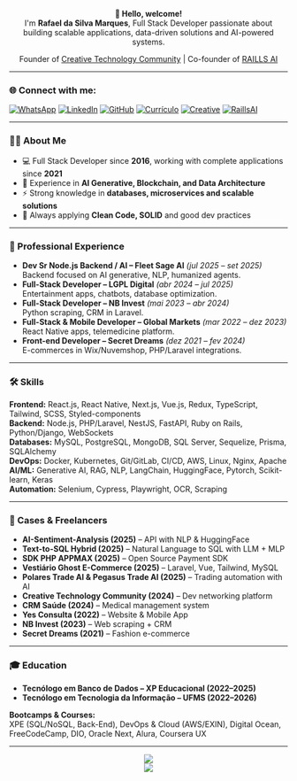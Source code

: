 <p align="center">
  <strong>👋 Hello, welcome!</strong><br>
  I'm <b>Rafael da Silva Marques</b>, Full Stack Developer passionate about building scalable applications, 
  data-driven solutions and AI-powered systems. 
</p>

<p align="center">
  Founder of <a href="https://creativetechnology.com.br/">Creative Technology Community</a> |
  Co-founder of <a href="https://www.raillsai.com/">RAILLS AI</a>
</p>

---

### 🌐 Connect with me:
[![WhatsApp](https://img.shields.io/badge/WhatsApp-25D366?style=for-the-badge&logo=whatsapp&logoColor=white)](https://wa.me/5538998501077)
[![LinkedIn](https://img.shields.io/badge/LinkedIn-0077B5?style=for-the-badge&logo=linkedin&logoColor=white)](https://www.linkedin.com/in/rafaeldeveloperfullstack/)
[![GitHub](https://img.shields.io/badge/GitHub-000?style=for-the-badge&logo=github&logoColor=white)](https://github.com/RafaelMarquesFull)
[![Currículo](https://img.shields.io/badge/CV-orange?style=for-the-badge&logo=readme&logoColor=white)](https://drive.google.com/file/d/1mNcPkbaEjuJiRttMxBvM9zZgHHIBmdcZ/view?usp=sharing)
[![Creative](https://img.shields.io/badge/Creative_Tech_Community-9146FF?style=for-the-badge&logo=githubsponsors&logoColor=white)](https://creativetechnology.com.br/)
[![RaillsAI](https://img.shields.io/badge/RAILLS_AI-000?style=for-the-badge&logo=OpenAI&logoColor=white)](https://www.raillsai.com/)

---

### 🧑‍💻 About Me
- 💻 Full Stack Developer since **2016**, working with complete applications since **2021**  
- 🧠 Experience in **AI Generative, Blockchain, and Data Architecture**  
- ⚡ Strong knowledge in **databases, microservices and scalable solutions**  
- 🚀 Always applying **Clean Code, SOLID** and good dev practices  

---

### 💼 Professional Experience
- **Dev Sr Node.js Backend / AI – Fleet Sage AI** *(jul 2025 – set 2025)*  
  Backend focused on AI generative, NLP, humanized agents.  
- **Full-Stack Developer – LGPL Digital** *(abr 2024 – jul 2025)*  
  Entertainment apps, chatbots, database optimization.  
- **Full-Stack Developer – NB Invest** *(mai 2023 – abr 2024)*  
  Python scraping, CRM in Laravel.  
- **Full-Stack & Mobile Developer – Global Markets** *(mar 2022 – dez 2023)*  
  React Native apps, telemedicine platform.  
- **Front-end Developer – Secret Dreams** *(dez 2021 – fev 2024)*  
  E-commerces in Wix/Nuvemshop, PHP/Laravel integrations.  

---

### 🛠️ Skills
**Frontend:** React.js, React Native, Next.js, Vue.js, Redux, TypeScript, Tailwind, SCSS, Styled-components  
**Backend:** Node.js, PHP/Laravel, NestJS, FastAPI, Ruby on Rails, Python/Django, WebSockets  
**Databases:** MySQL, PostgreSQL, MongoDB, SQL Server, Sequelize, Prisma, SQLAlchemy  
**DevOps:** Docker, Kubernetes, Git/GitLab, CI/CD, AWS, Linux, Nginx, Apache  
**AI/ML:** Generative AI, RAG, NLP, LangChain, HuggingFace, Pytorch, Scikit-learn, Keras  
**Automation:** Selenium, Cypress, Playwright, OCR, Scraping  

---

### 📂 Cases & Freelancers
- **AI-Sentiment-Analysis (2025)** – API with NLP & HuggingFace  
- **Text-to-SQL Hybrid (2025)** – Natural Language to SQL with LLM + MLP  
- **SDK PHP APPMAX (2025)** – Open Source Payment SDK  
- **Vestiário Ghost E-Commerce (2025)** – Laravel, Vue, Tailwind, MySQL  
- **Polares Trade AI & Pegasus Trade AI (2025)** – Trading automation with AI  
- **Creative Technology Community (2024)** – Dev networking platform  
- **CRM Saúde (2024)** – Medical management system  
- **Yes Consulta (2022)** – Website & Mobile App  
- **NB Invest (2023)** – Web scraping + CRM  
- **Secret Dreams (2021)** – Fashion e-commerce  

---

### 🎓 Education
- **Tecnólogo em Banco de Dados – XP Educacional (2022–2025)**  
- **Tecnólogo em Tecnologia da Informação – UFMS (2022–2026)**  

**Bootcamps & Courses:**  
XPE (SQL/NoSQL, Back-End), DevOps & Cloud (AWS/EXIN), Digital Ocean, FreeCodeCamp, DIO, Oracle Next, Alura, Coursera UX  

---

<div align="center">
<img src="https://github-readme-stats.vercel.app/api?username=RafaelMarquesFull&show_icons=true&theme=merko">
<br>
<img src="https://github-readme-stats.vercel.app/api/top-langs/?username=RafaelMarquesFull&theme=merko">
</div>
